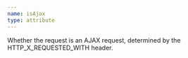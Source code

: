 ```yaml
---
name: isAjax
type: attribute
---
```


Whether the request is an AJAX request, determined by the HTTP\_X\_REQUESTED\_WITH header.
